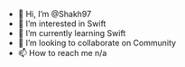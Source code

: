 - 👋 Hi, I’m @Shakh97
- 👀 I’m interested in Swift
- 🌱 I’m currently learning Swift
- 💞️ I’m looking to collaborate on Community
- 📫 How to reach me n/a

<!---
Shakh97/Shakh97 is a ✨ special ✨ repository because its `README.md` (this file) appears on your GitHub profile.
You can click the Preview link to take a look at your changes.
--->
